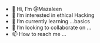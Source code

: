 - 👋 Hi, I’m @Mazaleen
- 👀 I’m interested in ethical Hacking
- 🌱 I’m currently learning ...basics
- 💞️ I’m looking to collaborate on ...
- 📫 How to reach me ...

<!---
Mazaleen/Mazaleen is a ✨ special ✨ repository because its `README.md` (this file) appears on your GitHub profile.
You can click the Preview link to take a look at your changes.
--->
